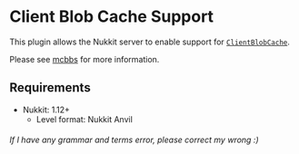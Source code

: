 # Client Blob Cache Support
This plugin allows the Nukkit server to enable support for [`ClientBlobCache`](https://gist.github.com/Tomcc/4be79d3eafcd158c5059abd4ab2e8d35).

Please see [mcbbs](http://www.mcbbs.net/thread-924711-1-1.html) for more information.
## Requirements
- Nukkit: 1.12+
  - Level format: Nukkit Anvil

###### If I have any grammar and terms error, please correct my wrong :)
